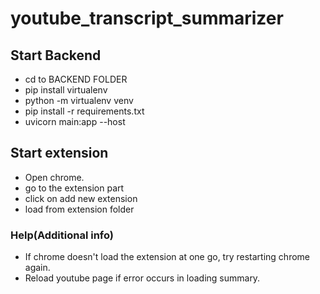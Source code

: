 # youtube_transcript_summarizer

## Start Backend
  - cd to BACKEND FOLDER
  - pip install virtualenv
  - python -m virtualenv venv
  - pip install -r requirements.txt
  - uvicorn main:app --host
  
## Start extension
  - Open chrome.
  - go to the extension part
  - click on add new extension
  - load from extension folder
  
### Help(Additional info)
  - If chrome doesn't load the extension at one go, try restarting chrome again.
  - Reload youtube page if error occurs in loading summary.
